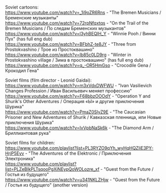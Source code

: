 Soviet cartoons:  
https://www.youtube.com/watch?v=_1i9oZR6Rns - "The Bremen Musicians / Бременские музыканты"  
https://www.youtube.com/watch?v=72rpNfqxtqs - "On the Trail of the Bremen Musicians / По следам Бременских музыкантов"  
https://www.youtube.com/watch?v=l3yhBEQlH_Y - "Winnie Pooh / Винни Пух" (has full eng dub)  
https://www.youtube.com/watch?v=BFbhZ-te8JY - "Three from Prostokvashino / Трое из Простоквашино"  
https://www.youtube.com/watch?v=Ib85c0LD9rg - "Winter in Prostokvashino village / Зима в простоквашино" (has full eng dub)  
https://www.youtube.com/watch?v=q_-OR5HmGso - "Crocodile Gena / Крокодил Гена"  
  
Soviet films (film director - Leonid Gaidai):  
https://www.youtube.com/watch?v=m3xVdxDWFWU - "Ivan Vasilievich Changes Profession / Иван Васильевич меняет профессию"  
https://www.youtube.com/watch?v=F68bbzOOOdY - "Operation Y and Shurik's Other Adventures / Операция «Ы» и другие приключения Шурика"  
https://www.youtube.com/watch?v=PmaZ0SlyZ9E - "The Caucasian Prisoner and New Adventures of Shurik / Кавказская пленница, или Новые приключения Шурика"  
https://www.youtube.com/watch?v=IvVpbNaSk6k - "The Diamond Arm / Бриллиантовая рука"

Soviet films for children:  
https://www.youtube.com/playlist?list=PL3RYZO9qYh_wyHqHQZIiE3PY-HrjP5Eyv - "The Adventures of the Elektronic / Приключения Электроника"  
https://www.youtube.com/playlist?list=PLZeBIkPLTsqooPgXiNEypQoWOLozre_xf - "Guest from the Future / Гостья из будущего"  
https://www.youtube.com/watch?v=u341NKLZHjw - "Guest from the Future / Гостья из будущего" (another version)  
